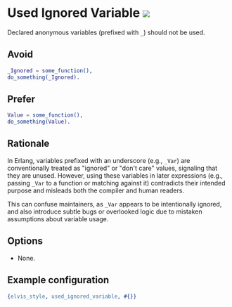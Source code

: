 # Used Ignored Variable ![](https://img.shields.io/badge/BEAM-yes-orange)

Declared anonymous variables (prefixed with `_`) should not be used.

## Avoid

```erlang
_Ignored = some_function(),
do_something(_Ignored).
```

## Prefer

```erlang
Value = some_function(),
do_something(Value).
```

## Rationale

In Erlang, variables prefixed with an underscore (e.g., `_Var`) are conventionally treated as
"ignored" or "don't care" values, signaling that they are unused. However, using these variables in
later expressions (e.g., passing `_Var` to a function or matching against it) contradicts their
intended purpose and misleads both the compiler and human readers.

This can confuse maintainers, as `_Var` appears to be intentionally ignored, and also introduce
subtle bugs or overlooked logic due to mistaken assumptions about variable usage.

## Options

- None.

## Example configuration

```erlang
{elvis_style, used_ignored_variable, #{}}
```
